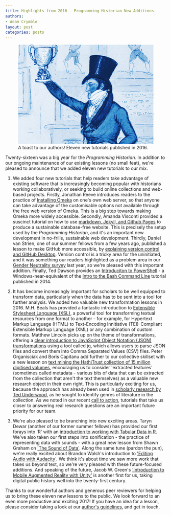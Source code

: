 ```yaml
---
title: Highlights from 2016 - Programming Historian New Additions
authors:
- Adam Crymble
layout: post
categories: posts
---
```


<p><figure><a href="/images/twenty-sixteen-review/twenty-sixteen-review.jpg">
        <img src="/images/twenty-sixteen-review/twenty-sixteen-review.jpg" alt=""/></a><figcaption>
    A toast to our authors! Eleven new tutorials published in 2016.</figcaption></figure></p>

Twenty-sixteen was a big year for the *Programming Historian*. In addition to our ongoing maintenance of our existing lessons (no small feat), we're pleased to announce that we added eleven new tutorials to our mix.

1) We added four new tutorials that help readers take advantage of existing software that is increasingly becoming popular with historians working collaboratively, or seeking to build online collections and web-based projects. Firstly, Jonathan Reeve introduces readers to the practice of [Installing Omeka](http://programminghistorian.org/lessons/installing-omeka) on one's own web server, so that anyone can take advantage of the customisable options not available through the free web version of Omeka. This is a big step towards making Omeka more widely accessible. Secondly, Amanda Visconti provided a suscinct tutorial on how to use [markdown, Jekyll, and Github Pages](http://programminghistorian.org/lessons/building-static-sites-with-jekyll-github-pages) to produce a sustainable database-free website. This is precisely the setup used by the *Programming Historian*, and it's an important new development in no-frills, sustainable web development. Thirdly, Daniel van Strien, one of our summer fellows from a few years ago, published a lesson to make GitHub more accessible, by [explaining version control and GitHub Desktop](http://programminghistorian.org/lessons/getting-started-with-github-desktop). Version control is a tricky area for the uninitiated, and it was something our readers highlighted as a problem area in our [Gender Neutrality survey](http://programminghistorian.org/posts/PH-commitment-to-diversity) last year, so we're pleased with this important addition. Finally, Ted Dawson provides an [Introduciton to PowerShell](http://programminghistorian.org/lessons/intro-to-powershell) - a Windows-near-equivalent of the [Intro to the Bash Command Line](http://programminghistorian.org/lessons/intro-to-bash) tutorial published in 2014.


2) It has become increasingly important for scholars to be well equipped to transform data, particularly when the data has to be sent into a tool for further analysis. We added two valuable new transformation lessons in 2016. M.H. Beals has provided a fantastic introduction to [Extensible Stylesheet Language (XSL)](http://programminghistorian.org/lessons/transforming-xml-with-xsl), a powerful tool for transforming textual resources from one format to another - for example, for Hypertext Markup Language (HTML) to Text-Encoding Innitiative (TEI)-Compliant Extensible Markup Language (XML) or any combination of custom formats. Matthew Lincoln picks up on the theme of transformations, offering a [clear introduction to JavaScript Object Notation (JSON) transformations](http://programminghistorian.org/lessons/json-and-jq) using a tool called jq, which allows users to parse JSON files and convert them into Comma Separated Values (CSV) files. Peter Organisciak and Boris Capitanu add further to our collective skillset with a new lesson on [text mining the HathiTrust collection of 15 million digitised volumes](http://programminghistorian.org/lessons/text-mining-with-extracted-features), encouraging us to consider 'extracted features' (sometimes called metadata - various bits of data that can be extracted from the collection that aren't the text themselves) as a valuable new research object in their own right. This is particularly exciting for us, because the approach has already been used in [scholarly research by Ted Underwood](https://figshare.com/articles/Page_Level_Genre_Metadata_for_English_Language_Volumes_in_HathiTrust_1700_1922/1279201), as he sought to identify genres of literature in the collection. As we noted in our recent [call to action](http://programminghistorian.org/posts/call-to-action), tutorials that take us closer to answering real research questions are an important future priority for our team.

3) We're also pleased to be branching into new exciting areas. Taryn Dewar (another of our former summer fellows) has provided our first forays into 'R' with an [introduction to working with Tabular Data in R](http://programminghistorian.org/lessons/r-basics-with-tabular-data). We've also taken our first steps into sonification - the practice of representing data with sounds - with a great new lesson from Shawn Graham on ['The Sound of Data'](http://programminghistorian.org/lessons/sonification). Along the same tune (pardon the pun), we're really excited about Brandon Walsh's introduction to ['Editing Audio with Audacity'](http://programminghistorian.org/lessons/editing-audio-with-audacity). We think it's about time we saw more work that takes us beyond text, so we're very pleased with these future-focused additions. And speaking of the future, Jacob W. Green's ['Introduction to Mobile Augmented Reality with Unity'](http://programminghistorian.org/lessons/intro-to-augmented-reality-with-unity) is another first for us, taking digital public history well into the twenty-first century.

Thanks to our wonderful authors and generous peer reviewers for helping us to bring these eleven new lessons to the public. We look forward to an even more productive and exciting 2017! If you have an idea for a lesson, please consider taking a look at our [author's guidelines](http://programminghistorian.org/contribute), and get in touch.
